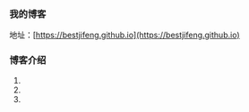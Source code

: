 ### 我的博客

地址：[https://bestjifeng.github.io](https://bestjifeng.github.io)

### 博客介绍

1.
2.
3.


<!--### 安装说明-->
<!---->
<!--1. fork库到自己的github-->
<!--2. 修改名字为：`username.github.io`-->
<!--3. clone库到本地，参考`_posts`中的目录结构自己创建适合自己的文章目录结构-->
<!--4. 修改CNAME，或者删掉这个文件，使用默认域名-->
<!--5. 修改`_config.yml`配置项-->
<!--6. It's done!-->
<!---->
<!--### 分支说明-->
<!---->
<!--- 三栏布局（master分支，基于[3-Jekyll](https://github.com/P233/3-Jekyll)）-->
<!--- 三栏布局 (bootstrap-based分支，基于Bootstrap)-->
<!--- 单栏布局（first-ui分支，基于Bootstrap）-->


